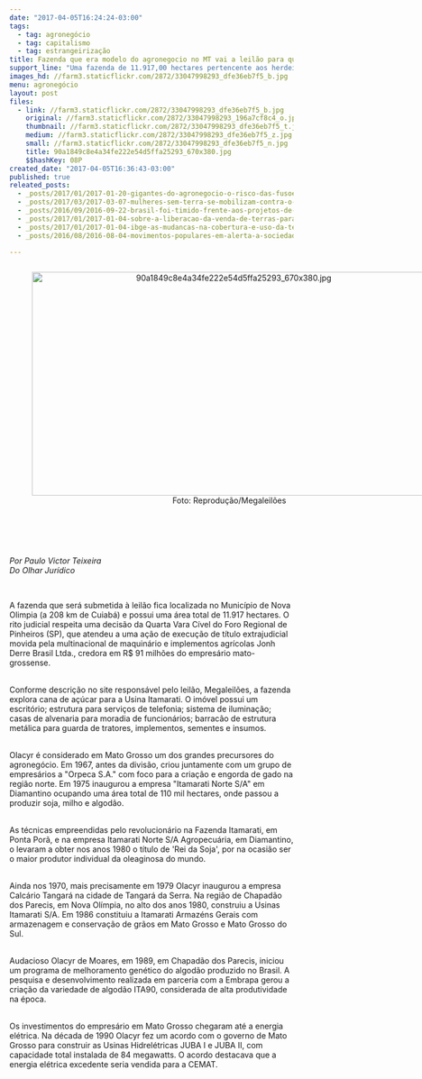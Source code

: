 ```yaml
---
date: "2017-04-05T16:24:24-03:00"
tags:
  - tag: agronegócio
  - tag: capitalismo
  - tag: estrangeirização
title: Fazenda que era modelo do agronegocio no MT vai a leilão para quitar dívidas com multinacional americana John Deere
support_line: "Uma fazenda de 11.917,00 hectares pertencente aos herdeiros de Olacyr de Moraes, fundador das Usinas Itamarati S/A e considerado o “Rei da Soja”, irá a leilão judicial no dia 03 de maio, com previsão de encerramento no dia 5."
images_hd: //farm3.staticflickr.com/2872/33047998293_dfe36eb7f5_b.jpg
menu: agronegócio
layout: post
files:
  - link: //farm3.staticflickr.com/2872/33047998293_dfe36eb7f5_b.jpg
    original: //farm3.staticflickr.com/2872/33047998293_196a7cf8c4_o.jpg
    thumbnail: //farm3.staticflickr.com/2872/33047998293_dfe36eb7f5_t.jpg
    medium: //farm3.staticflickr.com/2872/33047998293_dfe36eb7f5_z.jpg
    small: //farm3.staticflickr.com/2872/33047998293_dfe36eb7f5_n.jpg
    title: 90a1849c8e4a34fe222e54d5ffa25293_670x380.jpg
    $$hashKey: 08P
created_date: "2017-04-05T16:36:43-03:00"
published: true
releated_posts:
  - _posts/2017/01/2017-01-20-gigantes-do-agronegocio-o-risco-das-fusoes-para-a-agroecologia.md
  - _posts/2017/03/2017-03-07-mulheres-sem-terra-se-mobilizam-contra-o-agronegocio-no-mt.md
  - _posts/2016/09/2016-09-22-brasil-foi-timido-frente-aos-projetos-de-integracao-latina-diz-francois-houtart.md
  - _posts/2017/01/2017-01-04-sobre-a-liberacao-da-venda-de-terras-para-estrangeiros-no-brasil.md
  - _posts/2017/01/2017-01-04-ibge-as-mudancas-na-cobertura-e-uso-da-terra-no-brasil.md
  - _posts/2016/08/2016-08-04-movimentos-populares-em-alerta-a-sociedade-contra-a-venda-de-terras-para-estrangeiros.md

---
```

<div style="text-align:center">
<figure class="image" style="display:inline-block"><img alt="90a1849c8e4a34fe222e54d5ffa25293_670x380.jpg" height="397" src="//farm3.staticflickr.com/2872/33047998293_dfe36eb7f5_b.jpg" width="700" />
<figcaption>Foto: Reprodu&ccedil;&atilde;o/Megaleil&otilde;es</figcaption>
</figure>
</div>

<p>&nbsp;</p>

<p>&nbsp;</p>

<p><em>Por Paulo Victor Teixeira&nbsp;<br />
Do Olhar Jur&iacute;dico&nbsp;</em></p>

<div>&nbsp;</div>

<p>A fazenda que ser&aacute; submetida &agrave; leil&atilde;o fica localizada no Munic&iacute;pio de Nova Olimpia (a 208 km de Cuiab&aacute;) e possui uma &aacute;rea total de 11.917 hectares. O rito judicial respeita uma decis&atilde;o da Quarta Vara C&iacute;vel do Foro Regional de Pinheiros (SP), que atendeu a uma a&ccedil;&atilde;o de execu&ccedil;&atilde;o de t&iacute;tulo extrajudicial movida pela multinacional de maquin&aacute;rio e implementos agr&iacute;colas Jonh Derre Brasil Ltda., credora em R$ 91 milh&otilde;es do empres&aacute;rio mato-grossense.</p>

<p><br />
Conforme descri&ccedil;&atilde;o no site respons&aacute;vel pelo leil&atilde;o, Megaleil&otilde;es, a fazenda explora cana de a&ccedil;&uacute;car para a Usina Itamarati. O im&oacute;vel possui um escrit&oacute;rio; estrutura para servi&ccedil;os de telefonia; sistema de ilumina&ccedil;&atilde;o; casas de alvenaria para moradia de funcion&aacute;rios; barrac&atilde;o de estrutura met&aacute;lica para guarda de tratores, implementos, sementes e insumos.</p>

<p><br />
Olacyr &eacute; considerado em Mato Grosso um dos grandes precursores do agroneg&oacute;cio. Em 1967, antes da divis&atilde;o, criou juntamente com um grupo de empres&aacute;rios a &quot;Orpeca S.A.&quot; com foco para a cria&ccedil;&atilde;o e engorda de gado na regi&atilde;o norte. Em 1975 inaugurou a empresa &quot;Itamarati Norte S/A&quot; em Diamantino ocupando uma &aacute;rea total de 110 mil hectares, onde passou a produzir soja, milho e algod&atilde;o.</p>

<p><br />
As t&eacute;cnicas empreendidas pelo revolucion&aacute;rio na Fazenda Itamarati, em Ponta Por&atilde;, e na empresa Itamarati Norte S/A Agropecu&aacute;ria, em Diamantino, o levaram a obter nos anos 1980 o t&iacute;tulo de &#39;Rei da Soja&#39;, por na ocasi&atilde;o ser o maior produtor individual da oleaginosa do mundo.</p>

<p><br />
Ainda nos 1970, mais precisamente em 1979 Olacyr inaugurou a empresa Calc&aacute;rio Tangar&aacute; na cidade de Tangar&aacute; da Serra. Na regi&atilde;o de Chapad&atilde;o dos Parecis, em Nova Ol&iacute;mpia, no alto dos anos 1980, construiu a Usinas Itamarati S/A. Em 1986 constituiu a Itamarati Armaz&eacute;ns Gerais com armazenagem e conserva&ccedil;&atilde;o de gr&atilde;os em Mato Grosso e Mato Grosso do Sul.</p>

<p><br />
Audacioso Olacyr de Moares, em 1989, em Chapad&atilde;o dos Parecis, iniciou um programa de melhoramento gen&eacute;tico do algod&atilde;o produzido no Brasil. A pesquisa e desenvolvimento realizada em parceria com a Embrapa gerou a cria&ccedil;&atilde;o da variedade de algod&atilde;o ITA90, considerada de alta produtividade na &eacute;poca.</p>

<p><br />
Os investimentos do empres&aacute;rio em Mato Grosso chegaram at&eacute; a energia el&eacute;trica. Na d&eacute;cada de 1990 Olacyr fez um acordo com o governo de Mato Grosso para construir as Usinas Hidrel&eacute;tricas JUBA I e JUBA II, com capacidade total instalada de 84 megawatts. O acordo destacava que a energia el&eacute;trica excedente seria vendida para a CEMAT.</p>
